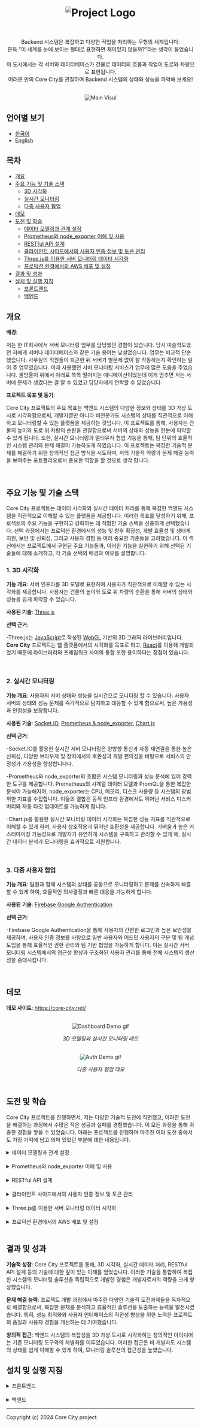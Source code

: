 <h1 align="center">
  <img src="assets/readme-image-1.png" alt="Project Logo">
</h1>

<br>

<p align="center">
  Backend 시스템은 복잡하고 다양한 작업을 처리하는 무형의 세계입니다.
  <br>
  문득 "이 세계를 눈에 보이는 형태로 표현하면 재미있지 않을까?"라는 생각이 들었습니다.
  <br>
  이 도시에서는 각 서버와 데이터베이스가 건물로 데이터의 흐름과 작업이 도로와 차량으로 표현됩니다.
  <br>
  여러분 만의 Core City를 관찰하며 Backend 시스템의 상태와 성능을 파악해 보세요!
</p>

<br>

<div align="center">
  <img src="assets/main-visual.jpg" alt="Main Visul">
</div>

## 언어별 보기

- [한국어](README.ko.md)
- [English](README.md)

## 목차

- [개요](#개요)
- [주요 기능 및 기술 스택](#주요-기능-및-기술-스택)
  - [3D 시각화](#1-3d-시각화)
  - [실시간 모니터링](#2-실시간-모니터링)
  - [다중 사용자 협업](#3-다중-사용자-협업)
- [데모](#데모)
- [도전 및 학습](#도전-및-학습)
  - [데이터 모델링과 관계 설정](#data-modeling-and-relationship-setting)
  - [Prometheus와 node_exporter 이해 및 사용](#understanding-and-using-prometheus-and-node-exporter)
  - [RESTful API 설계](#designing-restful-api)
  - [클라이언트 사이드에서의 사용자 인증 정보 및 토큰 관리](#managing-authentication-info-and-tokens-on-client-side)
  - [Three.js를 이용한 서버 모니터링 데이터 시각화](#threejs-server-monitoring-visualization)
  - [프로덕션 환경에서의 AWS 배포 및 설정](#aws-deployment-and-configuration-in-production)
- [결과 및 성과](#결과-및-성과)
- [설치 및 실행 지침](#설치-및-실행-지침)
  - [프론트엔드](#installation-frontend)
  - [백엔드](#installation-backend)

## 개요

**배경**:

저는 한 IT회사에서 서버 모니터링 업무를 담당했던 경험이 있습니다. 당시 미술학도였던 저에게 서버나 데이터베이스와 같은 기술 용어는 낯설었습니다. 업무는 비교적 단순했습니다. 사무실의 직원들이 퇴근한 뒤 서버가 별문제 없이 잘 작동하는지 확인하는 일이 주 업무였습니다. 이때 사용했던 서버 모니터링 서비스가 업무에 많은 도움을 주었습니다. 물방울이 위에서 아래로 똑똑 떨어지는 애니메이션이었는데 이게 멈추면 저는 서버에 문제가 생겼다는 걸 알 수 있었고 담당자에게 연락할 수 있었습니다.

**프로젝트 목표 및 동기**:

Core City 프로젝트의 주요 목표는 백엔드 시스템의 다양한 정보와 상태를 3D 가상 도시로 시각화함으로써, 개발자뿐만 아니라 비전문가도 시스템의 상태를 직관적으로 이해하고 모니터링할 수 있는 플랫폼을 제공하는 것입니다. 이 프로젝트를 통해, 사용자는 건물의 높이와 도로 위 차량의 순환을 관찰함으로써 서버의 상태와 성능을 한눈에 파악할 수 있게 됩니다. 또한, 실시간 모니터링과 멀티유저 협업 기능을 통해, 팀 단위의 효율적인 시스템 관리와 문제 해결이 가능하도게 하였습니다. 이 프로젝트는 복잡한 기술적 문제를 해결하기 위한 창의적인 접근 방식을 시도하며, 저의 기술적 역량과 문제 해결 능력을 보여주는 포트폴리오로서 중요한 역할을 할 것으로 생각 합니다.

<br>

## 주요 기능 및 기술 스택

Core City 프로젝트는 데이터 시각화와 실시간 데이터 처리를 통해 복잡한 백엔드 시스템을 직관적으로 이해할 수 있는 플랫폼을 제공합니다. 이러한 목표를 달성하기 위해, 프로젝트의 주요 기능을 구현하고 강화하는 데 적합한 기술 스택을 신중하게 선택했습니다. 선택 과정에서는 프로덕션 환경에서의 성능 및 향후 확장성, 개발 효율성 및 생태계 지원, 보안 및 신뢰성, 그리고 사용자 경험 등 여러 중요한 기준들을 고려했습니다. 이 섹션에서는 프로젝트에서 구현된 주요 기능들과, 이러한 기능을 실현하기 위해 선택된 기술들에 대해 소개하고, 각 기술 선택의 배경과 이유를 설명합니다.

### 1. 3D 시각화

**기능 개요**: 서버 인프라를 3D 모델로 표현하여 사용자가 직관적으로 이해할 수 있는 시각화를 제공합니다. 사용자는 건물의 높이와 도로 위 차량의 순환을 통해 서버의 상태와 성능을 쉽게 파악할 수 있습니다.

**사용된 기술**: [Three.js](https://threejs.org/)

**선택 근거**:

-Three.js는 [JavaScript](https://developer.mozilla.org/ko/docs/Web/JavaScript)로 작성된 [WebGL](https://developer.mozilla.org/ko/docs/Web/API/WebGL_API) 기반의 3D 그래픽 라이브러리입니다. **Core City** 프로젝트는 웹 플랫폼에서의 시각화를 목표로 하고, [React](https:/react.dev/)를 이용해 개발되었기 때문에 라이브러리와 프레임워크 사이의 통합 또한 용이하다는 장점이 있습니다.

<br>

### 2. 실시간 모니터링

**기능 개요**: 사용자의 서버 상태와 성능을 실시간으로 모니터링 할 수 있습니다. 사용자 서버의 상태와 성능 문제를 즉각적으로 탐지하고 대응할 수 있게 함으로써, 높은 가용성과 안정성을 보장합니다.

**사용된 기술**: [Socket.IO](https://socket.io/), [Prometheus & node_exporter](https://prometheus.io/), [Chart.js](https://www.chartjs.org/)

**선택 근거**:

-Socket.IO를 활용한 실시간 서버 모니터링은 양방향 통신과 자동 재연결을 통한 높은 신뢰성, 다양한 브라우저 및 장치에서의 호환성과 개발 편의성을 바탕으로 서비스의 안정성과 가용성을 향상합니다다.

-Prometheus와 node_exporter의 조합은 시스템 모니터링과 성능 분석에 있어 강력한 도구를 제공합니다. Prometheus의 시계열 데이터 모델과 PromQL을 통한 복잡한 분석이 가능해지며, node_exporter는 CPU, 메모리, 디스크 사용량 등 시스템의 광범위한 지표를 수집합니다. 이들의 결합은 동적 인프라 환경에서도 뛰어난 서비스 디스커버리와 자동 타깃 업데이트를 가능하게 합니다.

-Chart.js를 활용한 실시간 모니터링 데이터 시각화는 복잡한 성능 지표를 직관적으로 이해할 수 있게 하며, 사용자 상호작용과 뛰어난 호환성을 제공합니다. 가벼움과 높은 커스터마이징 가능성으로 개발자가 유연하게 시스템을 구축하고 관리할 수 있게 해, 실시간 데이터 분석과 모니터링을 효과적으로 지원합니다.

<br>

### 3. 다중 사용자 협업

**기능 개요**: 팀원과 함께 시스템의 상태를 공동으로 모니터링하고 문제를 신속하게 해결할 수 있게 하여, 효율적인 의사결정과 빠른 대응을 가능하게 합니다.

**사용된 기술**: [Firebase Google Authentication](https://firebase.google.com/)

**선택 근거**:

-Firebase Google Authentication을 통해 사용자의 간편한 로그인과 높은 보안성을 제공하며, 사용자 인증 정보를 바탕으로 일반 사용자와 어드민 사용자의 구분 및 팀 개념 도입을 통해 효율적인 권한 관리와 팀 기반 협업을 가능하게 합니다. 이는 실시간 서버 모니터링 시스템에서의 접근성 향상과 구조화된 사용자 관리를 통해 전체 시스템의 생산성을 증대시킵니다.

<br>

## 데모

**데모 사이트**: https://core-city.net/

<br>

<div align="center">
  <img src="assets/dashboard-demo.gif" alt="Dashboard Demo gif">
  <p><em>3D 모델링과 실시간 모니터링 데모</em></p>
</div>

<br>

<div align="center">
  <img src="assets/auth-demo.gif" alt="Auth Demo gif">
  <p><em>다중 사용자 협업 데모</em></p>
</div>

<br>

## 도전 및 학습

Core City 프로젝트를 진행하면서, 저는 다양한 기술적 도전에 직면했고, 이러한 도전을 해결하는 과정에서 수많은 작은 성공과 실패를 경험했습니다. 이 모든 과정을 통해 귀중한 경험을 쌓을 수 있었습니다. 아래는 프로젝트를 진행하며 마주친 여러 도전 중에서도 가장 기억에 남고 의미 있었던 부분에 대한 내용입니다.

<details>
  <summary id="data-modeling-and-relationship-setting">데이터 모델링과 관계 설정</summary>

Core City 프로젝트의 백엔드 개발 과정에서, 사용자 정보(User)와 서버 주소(ServerAddress) 문서를 효과적으로 관리하고, 이들 사이의 관계(UserServerRelation)를 명확히 정의하는 작업은 간단한 데이터 모델만 만들어 보았던 제게 새로운 방식의 모델링을 학습할 수 있는 좋은 기회였습니다. 특히, 문서 간의 관계를 설정하고 관리하는 릴레이션 스키마의 설계는 데이터 무결성과 접근성을 보장하는 핵심 요소였습니다.

<br>

<div align="center">
  <img src="assets/diagram.png">
  <p><em>스키마 모델링</em></p>
</div>

<br>

**학습 포인트 및 해결 과정**:

**정규화된 데이터 모델 설계**: 사용자와 서버 주소 간의 관계를 효율적으로 표현하기 위해, 각각의 엔티티를 별도의 스키마로 정의했습니다. 이를 통해 데이터 중복을 최소화하고, 업데이트와 관리의 효율성을 높였습니다.

**관계형 스키마 정의**: UserServerRelation 스키마를 통해 사용자와 서버 주소 간의 다대다(N:N) 관계를 구현했습니다. 이 스키마는 사용자 ID와 서버 주소 ID를 참조하며, 사용자의 승인 상태와 관리자 여부 등 추가적인 관계 정보를 포함하도록 하였습니다.

**데이터 무결성 및 접근성 보장**: MongoDB의 참조(ref)를 사용하여 관계형 데이터를 관리함으로써, 데이터 무결성을 유지하고, 관련 데이터에 대한 쿼리 수행 시 효율성을 보장하였습니다. 또한, populate() 메소드를 사용하여 관계형 쿼리 결과를 쉽게 가져올 수 있도록 설정했습니다.

**보안 및 권한 관리**: UserServerRelation에서는 사용자의 서버 접근 승인 여부와 관리자 권한을 관리함으로써, 애플리케이션의 보안성을 강화했습니다. 이를 통해 사용자가 접근할 수 있는 서버와 수행할 수 있는 작업을 더욱 세밀하게 제어할 수 있었습니다.

데이터 모델링과 관계 설정 경험을 통해, 단순한 스키마 모델링을 넘어 서로 밀접한 연관이 있는 스키마 모델링을 효과적으로 구축할 수 있는 능력을 키웠습니다. 또한, 데이터 무결성의 중요성을 깨달았으며, 초반에 정확하게 설정하는 것이 프로젝트 전체의 로직 수정을 피할 수 있는 핵심 요소임을 깨달았습니다. 이 경험은 프로젝트를 효율적으로 진행하고 유지 보수하는 데 큰 도움이 되었습니다.

</details>

<br>

<details>
  <summary id="understanding-and-using-prometheus-and-node-exporter">Prometheus와 node_exporter 이해 및 사용</summary>

Core City 프로젝트의 실시간 모니터링 시스템을 구축하는 과정에서, 백엔드 서버의 성능 지표를 수집하고 분석하기 위해 Prometheus와 node_exporter의 도입을 결정했습니다. 이 기술들은 강력한 모니터링 기능을 제공하지만, 초기 설정, 메트릭 수집 방법의 이해, 그리고 데이터 쿼리에 있어서 여러 어려움이 있었습니다.

**학습 포인트 및 해결 과정**:

**초기 설정과 구성 이해**: Prometheus와 node_exporter의 초기 설치 및 구성 과정은 다소 복잡했습니다. 공식 문서와 커뮤니티 가이드를 참조하여, 필요한 소프트웨어의 설치 및 실행 방법을 숙지했습니다. 특히, Prometheus 서버의 구성 파일(`prometheus.yml`) 설정을 통해, 어떤 데이터를 수집할지, 얼마나 자주 수집할지 등을 정의하는 방법을 배웠습니다.

```yml
global:
  scrape_interval: 10s # Set the scrape interval to every 15 seconds. Default is every 1 minute.
  evaluation_interval: 10s # Evaluate rules every 15 seconds. The default is every 1 minute.
  # scrape_timeout is set to the global default (10s).
```

_기본 설정은 15초지만 프로젝트 취지에 맞게 스크랩과 평가 간격을 10초로 조정_

```yml
scrape_configs:
  # The job name is added as a label `job=<job_name>` to any timeseries scraped from this config.
  - job_name: "prometheus"

    # metrics_path defaults to '/metrics'
    # scheme defaults to 'http'.

    static_configs:
      - targets: ["localhost:9100"]
        labels:
          group: "server-monitor"
```

_`prometheus.yml`의 내용 중 스크랩 대상을 node_exporter가 작동하고 있는 9100포트로 재설정 및 그룹 이름 지정_

**메트릭 수집 방법의 이해**: node_exporter를 통해 서버의 다양한 성능 지표(CPU 사용량, 메모리 사용량, 디스크 I/O 등)를 수집하는 방법을 이해하는 데 시간이 걸렸습니다. Prometheus의 메트릭 수집 메커니즘과 node_exporter가 제공하는 메트릭 종류를 학습함으로써, 필요한 성능 지표를 효과적으로 모니터링할 방법을 개발했습니다.

```javascript
const totalMemoryQuery =
  address === "http://localhost:9090/"
    ? `node_memory_total_bytes`
    : `node_memory_MemTotal_bytes`;
const memoryUsedQuery =
  address === "http://localhost:9090/"
    ? `(node_memory_total_bytes - node_memory_free_bytes) / node_memory_total_bytes * 100`
    : `(node_memory_MemTotal_bytes - node_memory_MemFree_bytes) / node_memory_MemTotal_bytes * 100`;
const swapUsedQuery =
  address === "http://localhost:9090/"
    ? `node_memory_swap_used_bytes`
    : `node_memory_SwapTotal_bytes - node_memory_SwapFree_bytes`;
const memoryFreeQuery =
  address === "http://localhost:9090/"
    ? `node_memory_free_bytes`
    : `node_memory_MemFree_bytes`;
```

_프로젝트의 백엔드에서 사용하는 Memory 데이터 수집 관련 쿼리 (예시에서는 개발 환경이거나 프로덕션 환경에 따라 쿼리가 달라지는 것을 고려함)_

**PromQL**: Prometheus의 쿼리 언어인 PromQL을 사용하여, 수집된 데이터에서 유용한 정보를 추출하고 분석하는 방법을 배우는 과정은 특히 도전적이었습니다. 여러 PromQL 예제와 문서를 통해 기본 쿼리 방법을 익히고, 프로젝트의 요구 사항에 맞는 복잡한 쿼리를 작성하는 방법을 학습했습니다.

이러한 도전 과정을 통해, Prometheus와 node_exporter를 사용한 성능 모니터링 시스템의 구축 능력뿐만 아니라, 시스템 성능 분석과 관련된 심층적인 이해를 얻을 수 있었습니다. 이 경험은 프론트엔드와 백엔드 개발을 넘어서 시스템 모니터링과 성능 최적화에 대한 지식과 기술을 쌓는 데 큰 도움이 되었습니다.

</details>

<br>

<details>
  <summary id="designing-restful-api">RESTful API 설계</summary>

Core City 프로젝트의 실시간 데이터 처리 및 다중 사용자 협업 기능을 지원하기 위해서는, 백엔드 시스템과의 효율적인 데이터 교환을 위한 RESTful API의 설계가 필수적이었습니다. RESTful API를 설계하는 과정에서는, 데이터 리소스의 표현, 클라이언트와 서버 간의 상태 전송, 그리고 API 버전 관리 등 여러 가지 난해한 문제들을 해결해야 했습니다.

**학습 포인트 및 해결 과정**:

**리소스 설계와 URI 구조**: 가장 먼저, 서버 상태 정보, 사용자 인증 데이터, 시각화 설정 등 프로젝트에서 다루는 주요 데이터 리소스를 식별했습니다. 각 리소스에 대해 의미론적으로 명확하고, 일관된 URI 구조를 설계함으로써, API의 사용성과 이해도를 높였습니다.

**HTTP 메소드와 상태 코드의 적절한 사용**: 각 API 엔드포인트에서는, 리소스를 생성, 조회, 수정, 삭제하는 CRUD 연산을 수행하기 위해 HTTP 메소드(GET, POST, PUT, DELETE)를 적절히 사용했습니다. 또한, 요청 처리 결과를 명확히 표현하기 위해 HTTP 상태 코드(예: 200 OK, 404 Not Found, 500 Internal Server Error)를 활용하여, 클라이언트에게 API 호출 결과를 정확히 전달했습니다.

**버전 관리**: API의 지속적인 개선과 확장을 위해 URI 경로에 버전 번호를 포함해, 이전 버전의 API를 계속해서 지원하면서도 새로운 기능을 추가할 수 있는 유연성을 확보했습니다.

**보안과 인증**: RESTful API를 통한 데이터 전송 과정에서 보안은 매우 중요한 고려 사항이었습니다. Firebase와 Google Authentication을 활용한 인증 미들웨어를 통해 사용자 인증과 권한 부여를 관리함으로써, 데이터의 안전한 전송과 접근 제어를 구현했습니다.

이러한 과정을 통해, Core City 프로젝트의 핵심 기능을 지원하는 견고하고 확장할 수 있는 RESTful API를 설계하고 구현할 수 있었습니다. RESTful API 설계 과정은 저에게 REST 아키텍처 원칙에 대한 심층적인 이해와 함께, 보다 나은 API 설계 및 보안 전략을 고안하는 능력을 키워주었습니다.

</details>

<br>

<details>
  <summary id="managing-authentication-info-and-tokens-on-client-side">클라이언트 사이드에서의 사용자 인증 정보 및 토큰 관리</summary>

Core City 프로젝트에서, 클라이언트 사이드에서 사용자 인증 정보와 토큰을 안전하게 유지하고 관리하는 것은 큰 도전이었습니다. 특히, 애플리케이션의 상태를 전역적으로 관리하면서도 보안을 유지해야 하는 필요성이 있었습니다. 사용자 인증 상태를 효과적으로 관리하고, 서버와의 인증 토큰을 이용한 통신이 안전하게 이루어질 수 있도록 하는 것이 주요 과제였습니다.

**학습 포인트 및 해결 과정**:

**리덕스를 이용한 상태 관리**: 리덕스를 통해 애플리케이션의 다양한 컴포넌트에서 사용자 인증 상태를 중앙에서 관리할 수 있도록 했습니다. 이를 통해, 애플리케이션 내 어디서든 인증 상태에 접근하고 업데이트할 수 있는 구조를 마련했습니다.

```javascript
import useAuthState from "@/hooks/useAuthState";

function App() {
  useAuthState();
  .
  .
  .
}
```

**커스텀 훅의 사용**: 리액트의 커스텀 훅 기능을 이용하여, 인증 토큰의 저장, 갱신, 삭제와 같은 로직을 재사용할 수 있는 형태로 구현했습니다. 이 커스텀 훅은 인증 과정에서 발생할 수 있는 다양한 시나리오를 처리하는 데 중심 역할을 했습니다.

```javascript
const useAuthState = () => {
  const auth = getAuth(app);
  const dispatch = useDispatch();

  useEffect(() => {
    const unsubscribe = auth.onAuthStateChanged(async (user) => {
      if (!user) {
        dispatch(clearUser());

        return;
      }

      const token = await user.getIdToken();
      const result = await getUserInformation(token);

      if (result.error) {
        console.error(result.error);

        return;
      }

      dispatch(
        setUser({
          id: result._id,
          email: result.email,
          name: result.name,
          uid: result.uid,
          token: token,
        }),
      );
    });

    return () => unsubscribe();
  }, [dispatch]);
};
```

**앱 초기화 시 인증 상태 확인**: `App.jsx`에서 애플리케이션 초기화 시점에 사용자 인증 정보와 토큰의 유효성을 검증하는 로직을 구현했습니다. 이를 통해, 사용자가 애플리케이션에 접근할 때마다 인증 상태가 최신 상태로 유지되도록 했습니다.

**보안성 강화**: 사용자 인증 정보와 토큰을 클라이언트 사이드에서 안전하게 관리하기 위해, HTTPS를 통한 암호화된 통신, 토큰 기반 인증 방식 등의 보안 베스트 프랙티스를 적용했습니다.

이러한 접근 방식은 사용자 인증 정보와 토큰을 효율적으로 관리하면서도, 보안을 강화할 수 있는 효과적인 해결책이었습니다. 클라이언트 사이드에서의 인증 정보 관리는 복잡할 수 있지만, 리덕스와 커스텀 훅을 활용함으로써 이러한 복잡성을 해결하고, 사용자 인증 과정을 원활하게 관리할 수 있었습니다.

</details>

<br>

<details>
  <summary id="threejs-server-monitoring-visualization">Three.js를 이용한 서버 모니터링 데이터 시각화</summary>

Three.js를 이용한 3D 시각화에서 각 서버 모니터링 데이터에 적절한 움직임을 부여하는 애니메이션 로직을 구성하는 것은 매우 어려운 과제였습니다. 실시간으로 변화하는 데이터를 기반으로 각 객체에 자연스러운 움직임을 구현하려면, 세밀한 애니메이션 조정과 성능 최적화가 필요했습니다.

**학습 포인트 및 해결 과정**:

**점진적 개발 접근법**: 초기 설정의 복잡성을 관리하기 위해, 작은 기능부터 차례로 구현하며 점진적으로 프로젝트를 발전시켰습니다. 이를 통해, 복잡한 시스템을 단계적으로 구축하면서 문제를 조기에 발견하고 해결할 수 있었습니다.

**애니메이션 기본 원리 학습**: Three.js와 함께 애니메이션의 기본 원리와 루프 애니메이션 등 다양한 애니메이션 기법에 대해 학습했습니다. 이는 데이터의 동적인 특성을 효과적으로 시각화하는 데 필수적인 지식이었습니다.

**성능을 고려 애니메이션 설계**: 애니메이션을 구현할 때는 브라우저의 성능과 한계를 고려해야 했습니다. 따라서, 불필요한 리소스 사용을 최소화하는 방법을 적용하고 원본값 대비 적당한 비율로 객체들을 표현해야 했으며 데이터의 값이 변하지 않거나 그 폭이 넓지 않다면 기존 생성된 객체를 유지하는 방식으로 구현하였습니다.

**데이터 기반 애니메이션 로직 개발**: 서버 모니터링 데이터의 실시간 변화를 반영하기 위해 데이터값에 따라 객체의 개수, 높이 등이 변화하는 애니메이션 로직을 개발했습니다. 예를 들어, 트래픽 양에 따라 도로 위 차량이 증가하거나, 서버의 부하 상태를 건물의 높이가 줄거나 늘어나는 등의 인터랙티브 요소를 추가했습니다.

Three.js를 활용한 서버 모니터링 데이터의 3D 시각화 구현은, 기술적 도전과 함께 개발자로서의 성장 기회를 제공했습니다. 이 과정을 통해 얻은 깊은 기술적 이해와 문제 해결 능력은 향후 비슷한 도전에 직면했을 때 큰 자산이 될 것입니다.

</details>

<br>

<details>
  <summary id="aws-deployment-and-configuration-in-production">프로덕션 환경에서의 AWS 배포 및 설정</summary>

프로젝트를 로컬 개발 환경에서 프로덕션 환경으로 이전하는 과정은 여러 복잡한 단계를 포함했습니다. 특히, 프로덕션 환경에서 HTTPS를 통한 안전한 통신을 구현하기 위한 ELB(Elastic Load Balancing)와 EC2(Elastic Compute Cloud) 인스턴스 설정, SSL/TLS 인증서 발급 및 보안 정책 설정은 로직을 개발하는 것과는 또 다른 도전을 제공했습니다. 또한, 데모 목적으로 가상의 사용자 서버를 설정하고, Prometheus를 서버 내에서 실행하기 위한 스크립트 작성도 새로운 경험이었습니다.

**학습 포인트 및 해결 과정**:

**HTTPS 통신 설정**: 프로덕션 환경에서의 안전한 통신을 위해 ELB를 구성하여 EC2 인스턴스에 로드밸런서를 설정했습니다. 이 과정에서, 로드밸런서를 통해 HTTPS 포트를 열고 보안 관련 정책을 설정하는 것뿐만 아니라, 로드밸런서의 도입이 어떻게 고가용성을 자연스럽게 지원하는지에 대해서도 알게 되었습니다.

**가상 사용자 서버 설정**: 로컬 환경이 아닌 EC2 인스턴스 환경에서 Prometheus를 실행하기 위해, 인스턴스 내에서 Prometheus를 구동하고 관리하기 위한 스크립트를 작성했습니다. 이 스크립트는 서버의 시작 시 Prometheus 서비스가 자동으로 실행되도록 구성하여, 모니터링 시스템의 지속적인 작동을 보장했습니다.

**단계별 구현**: 처음에는 가장 기본적인 EC2 인스턴스에 애플리케이션을 수동으로 배포하는 것부터 시작했습니다. 점차, 자동화된 CI/CD 파이프라인을 구축하고, 더 고급 서비스를 통합하여 배포 과정을 최적화했습니다.

**보안 설정에 대한 주의**: AWS에서 애플리케이션을 안전하게 배포하기 위해 필요한 보안 설정을 신중하게 구성했습니다. IAM 역할과 정책을 설정하여 최소 권한 원칙을 적용하고, VPC를 통해 네트워크를 격리했습니다.

이 과정을 통해, AWS 클라우드 인프라를 사용하여 웹 애플리케이션을 성공적으로 배포하고 관리하는 방법에 대한 깊은 이해를 얻었습니다. 또한, 클라우드 서비스를 사용한 배포의 자동화 및 최적화, 보안 관리에 대한 실질적인 경험을 쌓을 수 있었습니다.

</details>

<br>

## 결과 및 성과

**기술적 성장**: Core City 프로젝트를 통해, 3D 시각화, 실시간 데이터 처리, RESTful API 설계 등의 기술에 대한 깊이 있는 이해를 얻었습니다. 이러한 기술을 통합하여 복잡한 시스템의 모니터링 솔루션을 독립적으로 개발한 경험은 개발자로서의 역량을 크게 향상했습니다.

**문제 해결 능력**: 프로젝트 개발 과정에서 마주한 다양한 기술적 도전과제들을 독자적으로 해결함으로써, 복잡한 문제를 분석하고 효율적인 솔루션을 도출하는 능력을 발전시켰습니다. 특히, 성능 최적화와 사용자 인터페이스의 직관성 향상을 위한 노력은 프로젝트의 품질과 사용자 경험을 개선하는 데 기여했습니다.

**창의적 접근**: 백엔드 시스템의 복잡성을 3D 가상 도시로 시각화하는 창의적인 아이디어는 기존 모니터링 도구와의 차별화를 이루었습니다. 이러한 접근은 비 개발자도 시스템의 상태를 쉽게 이해할 수 있게 하여, 모니터링 솔루션의 접근성을 높였습니다.

## 설치 및 실행 지침

<details>
  <summary id="installation-frontend">프론트엔드</summary>

**환경 요구 사항**

- Node.js v18.18.1 이상
- npm v9.8.1 (Node.js 설치 시 함께 설치됩니다)

**설치 절차**

**프로젝트 클론**

```bash
git clone https://github.com/project-CoreCity/Frontend.git
```

**종속성 설치**

```
npm install
```

`.env`파일을 프로젝트 루트 디렉토리에 생성합니다.

```bash
VITE_BACKEND_URL=http://localhost:3000 # 프로젝트의 백엔드 기본 포트는 3000입니다.

# 아래의 영역은 여러분이 Firebase에서 전달받은 정보를 바탕으로 입력해 주시면 됩니다.

VITE_FIREBASE_API_KEY=
VITE_FIREBASE_AUTH_DOMAIN=
VITE_FIREBASE_PROJECT_ID=
VITE_FIREBASE_STORAGE_BUCKET=
VITE_FIREBASE_MESSAGING_SENDER_ID=
VITE_FIREBASE_APP_ID=
VITE_FIREBASE_MEASUREMENT_ID=
```

**실행 명령어**

개발자 모드

```bash
npm run dev
```

프로덕션(배포) 모드

```bash
npm run build
```

</details>

<br>

<details>
  <summary id="installation-backend">백엔드</summary>

**환경 요구 사항**

- Node.js v18.18.1 이상
- npm v9.8.1 (Node.js 설치 시 함께 설치됩니다)

**설치 절차**

**프로젝트 클론**

```bash
git clone https://github.com/project-CoreCity/Backend.git
```

**종속성 설치**

```
npm install
```

`.env`파일을 프로젝트 루트 디렉토리에 생성합니다.

```bash
CONNECTION_URI= # 여러분의 MongoDB Connection String을 입력해주세요.

FRONTEND_URL=http://localhost:5173 # 프로젝트의 프론트엔드 기본 포트는 5173입니다.

# 아래의 영역은 여러분이 Firebase에서 전달받은 정보를 바탕으로 입력해 주시면 됩니다.
# FIREBASE_PRIVATE_KEY_ID 값은 매우 길기 때문에 적절한 줄바꿈에 주의하세요.
# Core City 프로젝트의 AWS 배포를 고려하여, `\n` 대신 `@`를 사용한 뒤 코드에서 .replace(/@/g, "\n")를 사용해 줄바꿈을 처리합니다.

FRONTEND_URL=
FIREBASE_TYPE=
FIREBASE_PROJECT_ID=
FIREBASE_PRIVATE_KEY_ID=
FIREBASE_PRIVATE_KEY=
FIREBASE_CLIENT_EMAIL=
FIREBASE_CLIENT_ID=
FIREBASE_AUTH_URI=
FIREBASE_TOKEN_URI=
FIREBASE_AUTH_PROVIDER_CERT_URL=
FIREBASE_CLIENT_CERT_URL=
FIREBASE_UNIVERSE_DOMAIN=
```

**실행 명령어**

개발자 모드

```bash
npm run dev
```

</details>

---

Copyright (c) 2024 Core City project.
